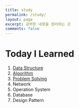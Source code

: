 ```yaml
---
title: study
permalink: /study/
layout: page
excerpt: 공부한 내용을 정리하는 곳
comments: false
---
```


# Today I Learned

1. [Data Structure](/til/data_structure/)
2. [Algorithm](/til/algorithm/)
3. [Problem Solving](/til/problem_solving/)
4. Network
5. Operation System
6. Database
7. Design Pattern
